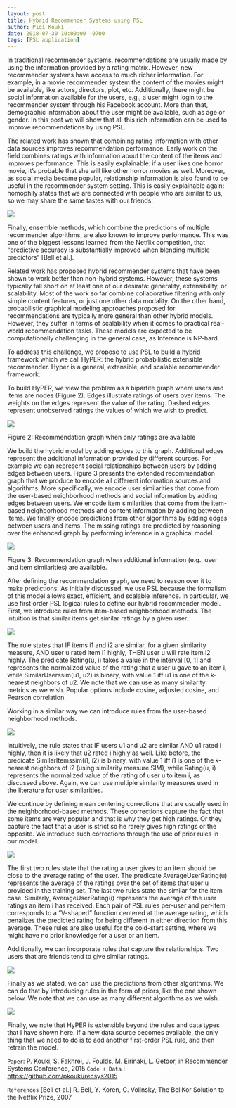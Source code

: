 ```yaml
---
layout: post
title: Hybrid Recommender Systems using PSL
author: Pigi Kouki
date: 2018-07-30 10:00:00 -0700
tags: [PSL application]
---
```

In traditional recommender systems, recommendations are usually made by using the information provided by a rating matrix.  However, new recommender systems have access to much richer information. For example, in a movie recommender system the content of the movies might be available, like actors, directors, plot, etc. Additionally, there might be social information available for the users, e.g., a user might login to the recommender system through his Facebook account.  More than that, demographic information about the user might be available, such as age or gender. In this post we will show that all this rich information can be used to improve recommendations by using PSL.

The related work has shown that combining rating information with other data sources improves recommendation performance.  Early work on the field combines ratings with information about the content of the items and improves performance. 
This is easily explainable: if a user likes one horror movie, it’s probable that she will like other horror movies as well. Moreover, as social media became popular, relationship information is also found to be useful in the recommender system setting.  This is easily explainable again: homophily states that we are connected with people who are similar to us, so we may share the same tastes with our friends. 


![](Image/hyper/fig1.png)

Finally, ensemble methods, which combine the predictions of multiple recommender algorithms, are also known to improve performance. This was one of the biggest lessons learned from the Netflix competition, that “predictive accuracy is substantially improved when blending multiple predictors” [Bell et al.].

Related work has proposed hybrid recommender systems that have been shown to work better than non-hybrid systems.  However, these systems typically fall short on at least one of our desirata: generality, extensibility, or scalability.  Most of the work so far combine collaborative filtering with only simple content features, or just one other data modality. On the other hand, probabilistic graphical modeling approaches proposed for recommendations are typically more general than other hybrid models. However, they suffer in terms of scalability when it comes to practical real-world recommendation tasks.  These models are expected to be computationally challenging in the general case, as Inference is NP-hard.

To address this challenge, we propose to use PSL to build a hybrid framework which we call HyPER: the hybrid probabilistic extensible recommender. Hyper is a general, extensible, and scalable recommender framework.  

To build HyPER, we view the problem as a bipartite graph where users and items are nodes (Figure 2).  Edges illustrate ratings of users over items. The weights on the edges represent the value of the rating. Dashed edges represent unobserved ratings the values of which we wish to predict.  


![](Image/hyper/fig2.png)

Figure 2: Recommendation graph when only ratings are available



We build the hybrid model by adding edges to this graph. Additional edges represent the additional information provided by different sources.  For example we can represent social relationships between users by adding edges between users.
Figure 3 presents the extended recommendation graph that we produce to encode all different information sources and algorithms.  More specifically, we encode user similarities that come from the user-based neighborhood methods and social information by adding edges between users. We encode item similarities that come from the item-based neighborhood methods and content information by adding between items. We finally encode predictions from other algorithms by adding edges between users and items.  The missing ratings are predicted by reasoning over the enhanced graph by performing inference in a graphical model. 

![](Image/hyper/fig3.png)

Figure 3: Recommendation graph when additional information (e.g., user and item similarities) are available.

After defining the recommendation graph, we need to reason over it to make predictions.  As initially discussed, we use PSL because the formalism of this model allows exact, efficient, and scalable inference.  In particular, we use first order PSL logical rules to define our hybrid recommender model. First, we introduce rules from item-based neighborhood methods.  The intuition is that similar items get similar ratings by a given user. 


![](Image/hyper/fig4.png)


The rule states that IF items i1 and i2 are similar, for a given similarity measure, AND user u rated item i1 highly, THEN user u will rate item i2 highly.   The predicate Rating(u, i) takes a value in the interval [0, 1] and represents the normalized value of the rating that a user u gave to an item i, while SimilarUserssim(u1, u2) is binary, with value 1 iff u1 is one of the k-nearest neighbors of u2. We note that we can use as many similarity metrics as we wish. Popular options include cosine, adjusted cosine, and Pearson correlation. 

Working in a similar way we can introduce rules from the user-based neighborhood methods. 

![](Image/hyper/fig5.png)


Intuitively, the rule states that IF users u1 and u2 are similar AND u1 rated i highly, then it is likely that u2 rated i highly as well.  Like before, the predicate SimilarItemssim(i1, i2) is binary, with value 1 iff i1 is one of the k-nearest neighbors of i2 (using similarity measure SIM), while Rating(u, i) represents the normalized value of the rating of user u to item i, as discussed above. Again, we can use multiple similarity measures used in the literature for user similarities.  

We continue by defining mean centering corrections that are usually used in the neighborhood-based methods. These corrections capture the fact that some items are very popular and that is why they get high ratings. Or they capture the fact that a user is strict so he rarely gives high ratings or the opposite.  We introduce such corrections through the use of prior rules in our model.

![](Image/hyper/fig6.png)

The first two rules state that the rating a user gives to an item should be close to the average rating of the user. The predicate AverageUserRating(u) represents the average of the ratings over the set of items that user u provided in the training set.  The last two rules state the similar for the item case. Similarly, AverageUserRating(i) represents the average of the user ratings an item i has received. Each pair of PSL rules per-user and per-item corresponds to a “V-shaped” function centered at the average rating, which penalizes the predicted rating for being different in either direction from this average. These rules are also useful for the cold-start setting, where we might have no prior knowledge for a user or an item.  

Additionally, we can incorporate rules that capture the relationships. Two users that are friends tend to give similar ratings. 

![](Image/hyper/fig7.png)

Finally as we stated, we can use the predictions from other algorithms.  We can do that by introducing rules in the form of priors, like the one shown below.  We note that we can use as many different algorithms as we wish. 

![](Image/hyper/fig8.png)

Finally, we note that HyPER is extensible beyond the rules and data types that I have shown here.  If a new data source becomes available, the only thing that we need to do is to add another first-order PSL rule, and then retrain the model.

`Paper`: P. Kouki, S. Fakhrei, J. Foulds, M. Eirinaki, L. Getoor, in Recommender Systems Conference, 2015
`Code + Data` : https://github.com/pkouki/recsys2015

`References`
[Bell et al.] R. Bell, Y. Koren, C. Volinsky, The BellKor Solution to the Netflix Prize, 2007
